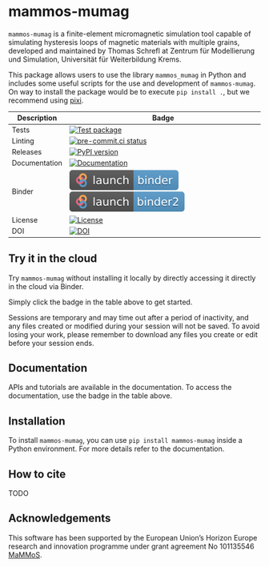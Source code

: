 # mammos-mumag

`mammos-mumag` is a finite-element micromagnetic simulation tool capable of simulating hysteresis loops of magnetic materials with multiple grains, developed and maintained by Thomas Schrefl at Zentrum für Modellierung und Simulation, Universität für Weiterbildung Krems.

This package allows users to use the library `mammos_mumag` in Python and includes some useful scripts for the use and development of `mammos-mumag`. On way to install the package would be to execute `pip install .`, but we recommend using [pixi](https://prefix.dev).

| Description   | Badge                                                                                                                                                                                                                                                                                                    |
|---------------|----------------------------------------------------------------------------------------------------------------------------------------------------------------------------------------------------------------------------------------------------------------------------------------------------------|
| Tests         | [![Test package](https://github.com/MaMMoS-project/mammos-mumag/actions/workflows/test.yml/badge.svg)](https://github.com/MaMMoS-project/mammos-mumag/actions/workflows/test.yml)                                                                                                                        |
| Linting       | [![pre-commit.ci status](https://results.pre-commit.ci/badge/github/MaMMoS-project/mammos-mumag/main.svg)](https://results.pre-commit.ci/latest/github/MaMMoS-project/mammos-mumag/main)                                                                                                                 |
| Releases      | [![PyPI version](https://badge.fury.io/py/mammos-mumag.svg)](https://badge.fury.io/py/mammos-mumag)                                                                                                                                                                                                      |
| Documentation | [![Documentation](https://img.shields.io/badge/Docs-mammos--project.github.io%2Fmammos-blue)](https://mammos-project.github.io/mammos/index.html)                                                                                                                                                        |
| Binder        | [![Binder](.binder/badge-launch-binder.svg)](https://mybinder.org/v2/gh/mammos-project/mammos-mumag/latest?urlpath=lab%2Ftree%2Fexamples) [![Binder2](.binder/badge-launch-binder2.svg)](https://notebooks.mpcdf.mpg.de/binder/v2/gl/mammos-project%2Fmammos-mumag/latest?urlpath=lab%2Ftree%2Fexamples) |
| License       | [![License](https://img.shields.io/badge/License-MIT-blue.svg)](https://opensource.org/licenses/MIT)                                                                                                                                                                                                     |
| DOI           | [![DOI](https://zenodo.org/badge/DOI/10.5281/zenodo.15755164.svg)](https://doi.org/10.5281/zenodo.15755164)                                                                                                                                                                                              |


## Try it in the cloud
Try `mammos-mumag` without installing it locally by directly accessing it directly in the cloud
via Binder.

Simply click the badge in the table above to get started.

Sessions are temporary and may time out after a period of inactivity, and any files
created or modified during your session will not be saved.
To avoid losing your work, please remember to download any files you create or edit
before your session ends.

## Documentation

APIs and tutorials are available in the documentation. To access the documentation, use the badge in the table above.

## Installation

To install `mammos-mumag`, you can use `pip install mammos-mumag` inside a Python environment.
For more details refer to the documentation.

## How to cite

TODO

## Acknowledgements

This software has been supported by the European Union’s Horizon Europe research and innovation programme under grant agreement No 101135546 [MaMMoS](https://mammos-project.github.io/).
